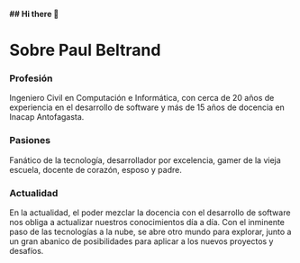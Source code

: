 **## Hi there 👋**

# Sobre Paul Beltrand

### Profesión
Ingeniero Civil en Computación e Informática, con cerca de 20 años de experiencia en el desarrollo de software y más de 15 años de docencia en Inacap Antofagasta.

### Pasiones
Fanático de la tecnología, desarrollador por excelencia, gamer de la vieja escuela, docente de corazón, esposo y padre.

### Actualidad
En la actualidad, el poder mezclar la docencia con el desarrollo de software nos obliga a actualizar nuestros conocimientos día a día. Con el inminente paso de las tecnologías a la nube, se abre otro mundo para explorar, junto a un gran abanico de posibilidades para aplicar a los nuevos proyectos y desafíos.




<!--
**pbeltrand/pbeltrand** is a ✨ _special_ ✨ repository because its `README.md` (this file) appears on your GitHub profile.

Here are some ideas to get you started:

- 🔭 I’m currently working on ...
- 🌱 I’m currently learning ...
- 👯 I’m looking to collaborate on ...
- 🤔 I’m looking for help with ...
- 💬 Ask me about ...
- 📫 How to reach me: ...
- 😄 Pronouns: ...
- ⚡ Fun fact: ...
-->
